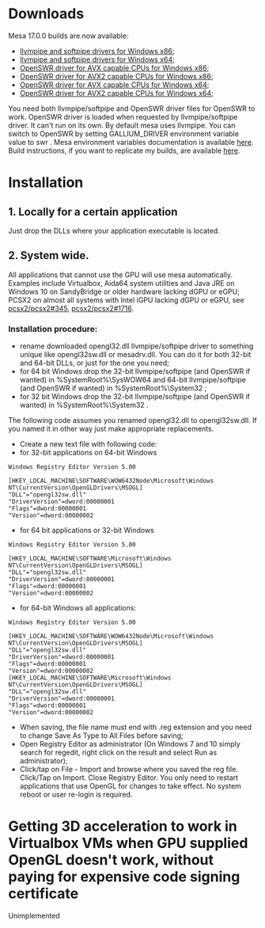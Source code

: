 # Downloads
Mesa 17.0.0 builds are now available:
- [llvmpipe and softpipe drivers for Windows x86](https://github.com/pal1000/mesa-dist-win/blob/master/builds/17.0.0/x86/opengl32.dll?raw=true);
- [llvmpipe and softpipe drivers for Windows x64](https://github.com/pal1000/mesa-dist-win/blob/master/builds/17.0.0/x64/opengl32.dll?raw=true);
- [OpenSWR driver for AVX capable CPUs for Windows x86](https://github.com/pal1000/mesa-dist-win/blob/master/builds/17.0.0/x86/swrAVX.dll?raw=true);
- [OpenSWR driver for AVX2 capable CPUs for Windows x86](https://github.com/pal1000/mesa-dist-win/blob/master/builds/17.0.0/x86/swrAVX2.dll?raw=true);
- [OpenSWR driver for AVX capable CPUs for Windows x64](https://github.com/pal1000/mesa-dist-win/blob/master/builds/17.0.0/x64/swrAVX.dll?raw=true);
- [OpenSWR driver for AVX2 capable CPUs for Windows x64](https://github.com/pal1000/mesa-dist-win/blob/master/builds/17.0.0/x64/swrAVX2.dll?raw=true);

You need both llvmpipe/softpipe and OpenSWR driver files for OpenSWR to work. OpenSWR driver is loaded when requested by llvmpipe/softpipe driver. It can't run on its own. By default mesa uses llvmpipe. You can switch to OpenSWR by setting GALLIUM_DRIVER environment variable value to swr . Mesa environment variables documentation is available [here](https://mesa3d.org/envvars.html). Build instructions, if you want to replicate my builds, are available [here](https://github.com/pal1000/mesa-dist-win/tree/master/builds).
# Installation
## 1. Locally for a certain application
Just drop the DLLs  where your application executable is located.
## 2. System wide. 
All applications that cannot use the GPU will use mesa automatically.  Examples include Virtualbox, Aida64 system utilities and Java JRE on Windows 10 on SandyBridge or older hardware lacking dGPU or eGPU; PCSX2 on almost all systems with Intel iGPU  lacking dGPU or eGPU, see [pcsx2/pcsx2#345](https://github.com/PCSX2/pcsx2/issues/345), [pcsx2/pcsx2#1716](https://github.com/PCSX2/pcsx2/issues/1716).
### Installation procedure:
- rename downloaded opengl32.dll llvmpipe/softpipe driver to something unique like opengl32sw.dll or mesadrv.dll. You can do it for both 32-bit and 64-bit DLLs, or just for the one you need;
- for 64 bit Windows drop the 32-bit llvmpipe/softpipe (and OpenSWR if wanted) in %SystemRoot%\SysWOW64 and 64-bit llvmpipe/softpipe (and OpenSWR if wanted) in %SystemRoot%\System32 ;
- for 32 bit Windows drop the 32-bit llvmpipe/softpipe (and OpenSWR if wanted) in %SystemRoot%\System32 .

The following code assumes you renamed opengl32.dll to opengl32sw.dll. If you named it in other way just make appropriate replacements.
- Create a new text file with following code:
- for 32-bit applications on 64-bit Windows
```
Windows Registry Editor Version 5.00

[HKEY_LOCAL_MACHINE\SOFTWARE\WOW6432Node\Microsoft\Windows NT\CurrentVersion\OpenGLDrivers\MSOGL]
"DLL"="opengl32sw.dll"
"DriverVersion"=dword:00000001
"Flags"=dword:00000001
"Version"=dword:00000002
```
- for 64 bit applications or 32-bit Windows
```
Windows Registry Editor Version 5.00

[HKEY_LOCAL_MACHINE\SOFTWARE\Microsoft\Windows NT\CurrentVersion\OpenGLDrivers\MSOGL]
"DLL"="opengl32sw.dll"
"DriverVersion"=dword:00000001
"Flags"=dword:00000001
"Version"=dword:00000002
```
- for 64-bit Windows all applications:
```
Windows Registry Editor Version 5.00

[HKEY_LOCAL_MACHINE\SOFTWARE\WOW6432Node\Microsoft\Windows NT\CurrentVersion\OpenGLDrivers\MSOGL]
"DLL"="opengl32sw.dll"
"DriverVersion"=dword:00000001
"Flags"=dword:00000001
"Version"=dword:00000002
[HKEY_LOCAL_MACHINE\SOFTWARE\Microsoft\Windows NT\CurrentVersion\OpenGLDrivers\MSOGL]
"DLL"="opengl32sw.dll"
"DriverVersion"=dword:00000001
"Flags"=dword:00000001
"Version"=dword:00000002
```
- When saving, the file name must end with .reg extension and you need to change Save As Type to All Files before saving;
- Open Registry Editor as administrator (On Windows 7 and 10 simply search for regedit, right click on the result and select Run as administrator);
- Click/tap on File - Import and browse where you saved the reg file. Click/Tap on Import. Close Registry Editor. You only need to restart applications that use OpenGL for changes to take effect. No system reboot or user re-login is required. 

# Getting 3D acceleration to work in Virtualbox VMs when GPU supplied OpenGL doesn't work, without paying for expensive code signing certificate
Unimplemented
